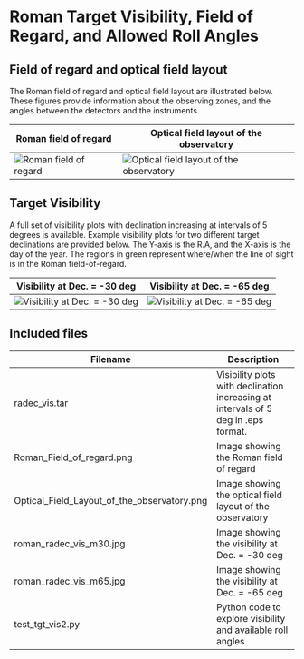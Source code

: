 # Roman Target Visibility, Field of Regard, and Allowed Roll Angles

## Field of regard and optical field layout
The Roman field of regard and optical field layout are illustrated below. These figures provide information about the observing zones, and the angles between the detectors and the instruments.

|Roman field of regard | Optical field layout of the observatory |
|---|---|
| ![Roman field of regard](Roman_Field_of_regard.png) | ![Optical field layout of the observatory](Optical_Field_Layout_of_the_observatory.png) |

## Target Visibility

A full set of visibility plots with declination increasing at intervals of 5 degrees is available. Example visibility plots for two different target declinations are provided below. The Y-axis is the R.A, and the X-axis is the day of the year. The regions in green represent where/when the line of sight is in the Roman field-of-regard.

|Visibility at Dec. = -30 deg | Visibility at Dec. = -65 deg |
|---|---|
| ![Visibility at Dec. = -30 deg](roman_radec_vis_m30.jpg) | ![Visibility at Dec. = -65 deg](roman_radec_vis_m65.jpg) |

## Included files

| Filename| Description|
|---------|------------|
| radec_vis.tar | Visibility plots with declination increasing at intervals of 5 deg in .eps format. | 
| Roman_Field_of_regard.png | Image showing the Roman field of regard |
| Optical_Field_Layout_of_the_observatory.png | Image showing the optical field layout of the observatory|
| roman_radec_vis_m30.jpg| Image showing the visibility at Dec. = -30 deg|
| roman_radec_vis_m65.jpg| Image showing the visibility at Dec. = -65 deg|
| test_tgt_vis2.py | Python code to explore visibility and available roll angles|